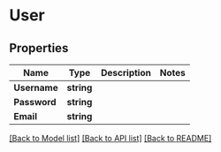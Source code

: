 # User

## Properties

Name | Type | Description | Notes
------------ | ------------- | ------------- | -------------
**Username** | **string** |  | 
**Password** | **string** |  | 
**Email** | **string** |  | 

[[Back to Model list]](../README.md#documentation-for-models) [[Back to API list]](../README.md#documentation-for-api-endpoints) [[Back to README]](../README.md)


